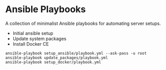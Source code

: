 # Ansible Playbooks

A collection of minimalist Ansible playbooks for automating server setups.

- Initial ansible setup
- Update system packages
- Install Docker CE

```
ansible-playbook setup_ansible/playbook.yml --ask-pass -u root
ansible-playbook update_packages/playbook.yml
ansible-playbook setup_docker/playbook.yml
```